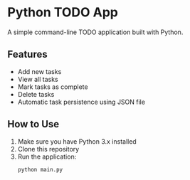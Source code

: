 # Python TODO App

A simple command-line TODO application built with Python.

## Features

- Add new tasks
- View all tasks
- Mark tasks as complete
- Delete tasks
- Automatic task persistence using JSON file

## How to Use

1. Make sure you have Python 3.x installed
2. Clone this repository
3. Run the application:
   ```bash
   python main.py